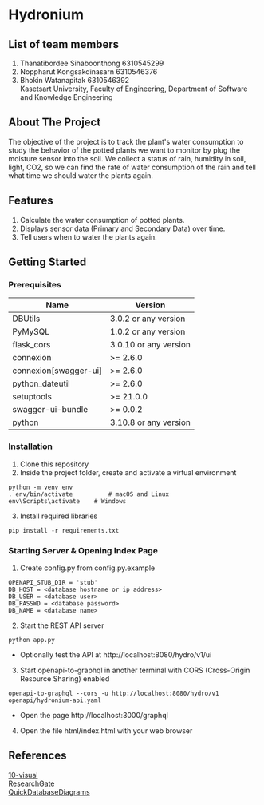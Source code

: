 # Hydronium

## List of team members
1. Thanatibordee Sihaboonthong 6310545299
2. Noppharut Kongsakdinasarn 6310546376
3. Bhokin Watanapitak 6310546392  
Kasetsart University, Faculty of Engineering, Department of Software and Knowledge Engineering 

## About The Project

The objective of the project is to track the plant's water consumption to study the behavior of the potted plants we want to monitor by plug the moisture sensor into the soil. We collect a status of rain, humidity in soil, light, CO2, so we can find the rate of water consumption of the rain and tell what time we should water the plants again. 

## Features
1. Calculate the water consumption of potted plants.
2. Displays sensor data (Primary and Secondary Data) over time.
3. Tell users when to water the plants again.

## Getting Started

### Prerequisites

| Name | Version |
|------|---------|
| DBUtils | 3.0.2 or any version |
| PyMySQL | 1.0.2 or any version |
| flask_cors | 3.0.10 or any version |
| connexion | >= 2.6.0 |
| connexion[swagger-ui] | >= 2.6.0 |
| python_dateutil | >= 2.6.0 |
| setuptools | >= 21.0.0 |
| swagger-ui-bundle | >= 0.0.2 |
| python | 3.10.8 or any version |

### Installation
1. Clone this repository
2. Inside the project folder, create and activate a virtual environment
```
python -m venv env
. env/bin/activate          # macOS and Linux
env\Scripts\activate    # Windows
```
3. Install required libraries
```
pip install -r requirements.txt
```

### Starting Server & Opening Index Page
1. Create config.py from config.py.example
```
OPENAPI_STUB_DIR = 'stub'
DB_HOST = <database hostname or ip address>
DB_USER = <database user>
DB_PASSWD = <database password>
DB_NAME = <database name>
```
2. Start the REST API server
```
python app.py
```
- Optionally test the API at http://localhost:8080/hydro/v1/ui

3. Start openapi-to-graphql in another terminal with CORS (Cross-Origin Resource Sharing) enabled
```
openapi-to-graphql --cors -u http://localhost:8080/hydro/v1 openapi/hydronium-api.yaml
```
- Open the page http://localhost:3000/graphql

4. Open the file html/index.html with your web browser


## References 
[10-visual](https://drive.google.com/file/d/1-hcvErypZvDCqL4tIDZYygWmtYvk6HU7/view)  
[ResearchGate](https://www.researchgate.net/post/How-can-I-convert-Satellite-Soil-Moisture-data-m3-m3-into-mm)  
[QuickDatabaseDiagrams](https://app.quickdatabasediagrams.com/#/d/JN17kg)
